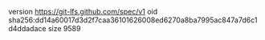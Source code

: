 version https://git-lfs.github.com/spec/v1
oid sha256:dd14a60017d3d2f7caa36101626008ed6270a8ba7995ac847a7d6c1d4ddadace
size 9589

